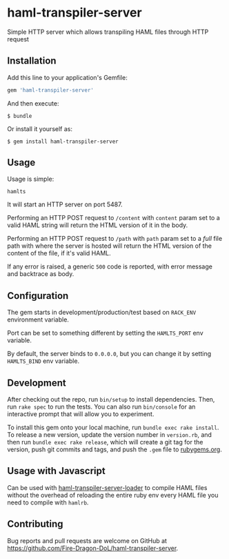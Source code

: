 # haml-transpiler-server

Simple HTTP server which allows transpiling HAML files through HTTP request

## Installation

Add this line to your application's Gemfile:

```ruby
gem 'haml-transpiler-server'
```

And then execute:

    $ bundle

Or install it yourself as:

    $ gem install haml-transpiler-server

## Usage

Usage is simple:

    hamlts

It will start an HTTP server on port 5487.

Performing an HTTP POST request to `/content` with `content` param set to a
valid HAML string will return the HTML version of it in the body.

Performing an HTTP POST request to `/path` with `path` param set to a _full_
file path with where the server is hosted will return the HTML version of the
content of the file, if it's valid HAML.

If any error is raised, a generic `500` code is reported, with error message
and backtrace as body.

## Configuration

The gem starts in development/production/test based on `RACK_ENV` environment
variable.

Port can be set to something different by setting the `HAMLTS_PORT` env
variable.

By default, the server binds to `0.0.0.0`, but you can change it by setting
`HAMLTS_BIND` env variable.

## Development

After checking out the repo, run `bin/setup` to install dependencies. Then, run `rake spec` to run the tests. You can also run `bin/console` for an interactive prompt that will allow you to experiment.

To install this gem onto your local machine, run `bundle exec rake install`. To release a new version, update the version number in `version.rb`, and then run `bundle exec rake release`, which will create a git tag for the version, push git commits and tags, and push the `.gem` file to [rubygems.org](https://rubygems.org).

## Usage with Javascript

Can be used with [haml-transpiler-server-loader](https://github.com/Fire-Dragon-DoL/haml-transpiler-server-loader) to compile HAML files without the overhead of
reloading the entire ruby env every HAML file you need to compile with `hamlrb`.

## Contributing

Bug reports and pull requests are welcome on GitHub at https://github.com/Fire-Dragon-DoL/haml-transpiler-server.

